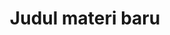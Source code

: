 ---
title: Judul materi baru
description: Deskripsi materi baru budaya percobaan
created_at: '"2023-11-12"'
isExternal: true
link: https://music.youtube.com/watch?v=snIse6qjtNU
---